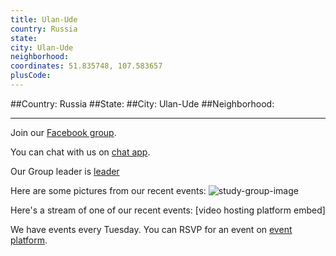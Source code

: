 ```yaml
---
title: Ulan-Ude
country: Russia
state: 
city: Ulan-Ude
neighborhood: 
coordinates: 51.835748, 107.583657
plusCode:
---
```


##Country: Russia
##State: 
##City: Ulan-Ude
##Neighborhood: 
*****
Join our [Facebook group](https://www.facebook.com/groups/free.code.camp.uu).

You can chat with us on [chat app]().

Our Group leader is [leader]()

Here are some pictures from our recent events:
![study-group-image]()

Here's a stream of one of our recent events:
[video hosting platform embed]

We have events every Tuesday. You can RSVP for an event on [event platform]().
